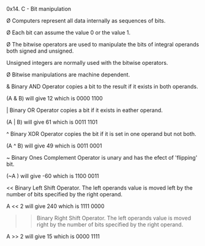 0x14. C - Bit manipulation

Ø Computers represent all data internally as sequences of
bits.

Ø Each bit can assume the value 0 or the value 1.

Ø The bitwise operators are used to manipulate the bits of
integral operands both signed and unsigned.

Unsigned integers are normally used with the bitwise
operators.

Ø Bitwise manipulations are machine dependent.


& Binary AND Operator copies a bit to the result if it exists in both operands.

(A & B) will give 12 which is 0000 1100

| Binary OR Operator copies a bit if it exists in eather operand.

(A | B) will give 61 which is 0011 1101

^ Binary XOR Operator copies the bit if it is set in one operand but not both.

(A ^ B) will give 49 which is 0011 0001

~ Binary Ones Complement Operator is unary and has the efect of 'flipping' bit.

(~A ) will give -60 which is 1100 0011

<< Binary Left Shift Operator. The left operands value is moved left by the number of bits specified by the right operand.

A << 2 will give 240 which is 1111 0000

>> Binary Right Shift Operator. The left operands value is moved right by the number of bits specified by the right operand.

A >> 2 will give 15 which is 0000 1111
